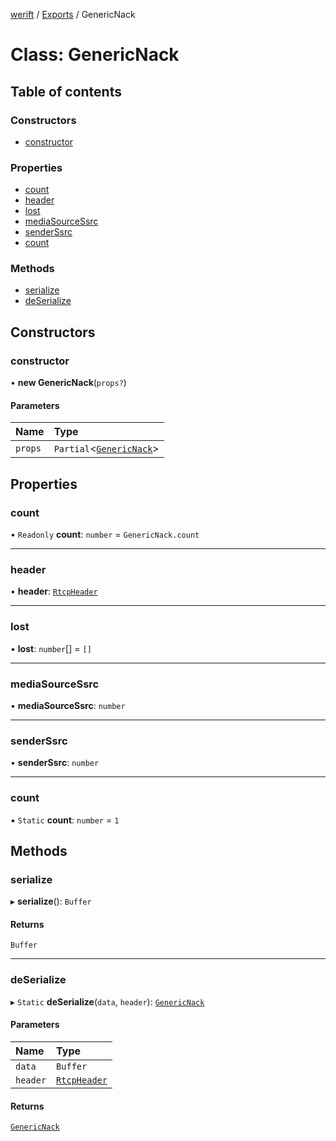 [werift](../README.md) / [Exports](../modules.md) / GenericNack

# Class: GenericNack

## Table of contents

### Constructors

- [constructor](GenericNack.md#constructor)

### Properties

- [count](GenericNack.md#count)
- [header](GenericNack.md#header)
- [lost](GenericNack.md#lost)
- [mediaSourceSsrc](GenericNack.md#mediasourcessrc)
- [senderSsrc](GenericNack.md#senderssrc)
- [count](GenericNack.md#count-1)

### Methods

- [serialize](GenericNack.md#serialize)
- [deSerialize](GenericNack.md#deserialize)

## Constructors

### constructor

• **new GenericNack**(`props?`)

#### Parameters

| Name | Type |
| :------ | :------ |
| `props` | `Partial`<[`GenericNack`](GenericNack.md)\> |

## Properties

### count

• `Readonly` **count**: `number` = `GenericNack.count`

___

### header

• **header**: [`RtcpHeader`](RtcpHeader.md)

___

### lost

• **lost**: `number`[] = `[]`

___

### mediaSourceSsrc

• **mediaSourceSsrc**: `number`

___

### senderSsrc

• **senderSsrc**: `number`

___

### count

▪ `Static` **count**: `number` = `1`

## Methods

### serialize

▸ **serialize**(): `Buffer`

#### Returns

`Buffer`

___

### deSerialize

▸ `Static` **deSerialize**(`data`, `header`): [`GenericNack`](GenericNack.md)

#### Parameters

| Name | Type |
| :------ | :------ |
| `data` | `Buffer` |
| `header` | [`RtcpHeader`](RtcpHeader.md) |

#### Returns

[`GenericNack`](GenericNack.md)
